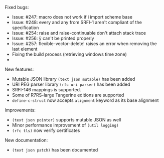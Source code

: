 Fixed bugs:

- Issue: #247: macro does not work if i import scheme base
- Issue: #248: every and any from SRFI-1 aren't compliant of the specification
- Issue: #254: raise and raise-continuable don't attach stack trace
- Issue: #256: ÿ can't be printed properly
- Issue: #257: flexible-vector-delete! raises an error when removing the last element
- Fixing the build process (retrieving windows time zone)
- 

New features:

- Mutable JSON library `(text json mutable)` has been added
- URI PEG parser library `(rfc uri parser)` has been added
- SRFI-146 mappings is supported.
- Some of R7RS-large Tangerine editions are supported
- `define-c-struct` now accepts `alignment` keyword as its base alignment

Improvements:

- `(text json pointer)` supports mutable JSON as well
- Minor performance improvement of `(util logging)`
- `(rfc tls)` now verify certificates

New documentation:

- `(text json patch)` has been documented